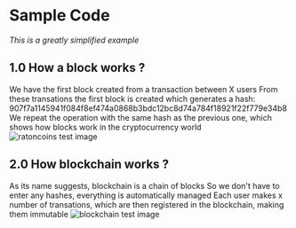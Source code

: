 # Sample Code
*This is a greatly simplified example*
## 1.0 How a block works ?
We have the first block created from a transaction between X users
From these transations the first block is created which generates a hash: 907f7a1145941f084f8ef474a0868b3bdc12bc8d74a784f18921f22f779e34b8
We repeat the operation with the same hash as the previous one, which shows how blocks work in the cryptocurrency world
![ratoncoins test image](https://cdn.discordapp.com/attachments/1063938479295303860/1229760542000812103/ExempleBlock.PNG?ex=6630dac1&is=661e65c1&hm=addeb1e06468a4274b916f26b6ee9645b95ccf7bec9fdf5e8dac9fc0b4497390&)
## 2.0 How blockchain works ?
As its name suggests, blockchain is a chain of blocks
So we don't have to enter any hashes, everything is automatically managed
Each user makes x number of transations, which are then registered in the blockchain, making them immutable
![blockchain test image](https://cdn.discordapp.com/attachments/1063938479295303860/1229760542575562783/exempleWorks.PNG?ex=6630dac1&is=661e65c1&hm=2721194206989b66484f268c4c0a416bc4245ad945966812c8a758245912aedc&)
